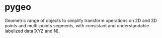 # pygeo
 Geometric range of objects to simplify transform operations on 2D and 3D points and multi-points segments, with consistant and understandable labelized data(XYZ and N).
